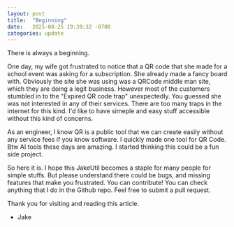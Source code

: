 ```yaml
---
layout: post
title:  "Beginning"
date:   2025-08-25 19:39:32 -0700
categories: update
---
```

There is always a beginning.

One day, my wife got frustrated to notice that a QR code that she made for a school event was asking for a subscription. She already made a fancy board with. Obviously the site she was using was a QRCode middle man site, which they are doing a legit business. However most of the customers stumbled in to the "Expired QR code trap" unexpectedly.
You guessed she was not interested in any of their services. There are too many traps in the internet for this kind.
I'd like to have simeple and easy stuff accessible without this kind of concerns.

As an engineer, I know QR is a public tool that we can create easily without any service fees if you know software. I quickly made one tool for QR Code. Btw AI tools these days are amazing. I started thinking this could be a fun side project.

So here it is. I hope this JakeUtil becomes a staple for many people for simple stuffs. But please understand there could be bugs, and missing features that make you frustrated. You can contribute! You can check anything that I do in the Github repo. Feel free to submit a pull request.

Thank you for visiting and reading this article.

- Jake
